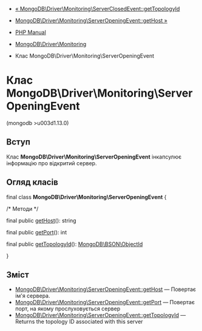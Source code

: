 - [« MongoDB\Driver\Monitoring\ServerClosedEvent::getTopologyId](mongodb-driver-monitoring-serverclosedevent.gettopologyid.md)
- [MongoDB\Driver\Monitoring\ServerOpeningEvent::getHost »](mongodb-driver-monitoring-serveropeningevent.gethost.md)

- [PHP Manual](index.md)
- [MongoDB\Driver\Monitoring](mongodb.monitoring.md)
- Клас MongoDB\Driver\Monitoring\ServerOpeningEvent

# Клас MongoDB\Driver\Monitoring\ServerOpeningEvent

(mongodb \>u003d1.13.0)

## Вступ

Клас **MongoDB\Driver\Monitoring\ServerOpeningEvent** інкапсулює
інформацію про відкритий сервер.

## Огляд класів

final class **MongoDB\Driver\Monitoring\ServerOpeningEvent** {

/\* Методи \*/

final public
[getHost](mongodb-driver-monitoring-serveropeningevent.gethost.md)():
string

final public
[getPort](mongodb-driver-monitoring-serveropeningevent.getport.md)():
int

final public
[getTopologyId](mongodb-driver-monitoring-serveropeningevent.gettopologyid.md)():
[MongoDB\BSON\ObjectId](class.mongodb-bson-objectid.md)

}

## Зміст

- [MongoDB\Driver\Monitoring\ServerOpeningEvent::getHost](mongodb-driver-monitoring-serveropeningevent.gethost.md)
— Повертає ім'я сервера.
- [MongoDB\Driver\Monitoring\ServerOpeningEvent::getPort](mongodb-driver-monitoring-serveropeningevent.getport.md)
— Повертає порт, на якому прослуховується сервер
- [MongoDB\Driver\Monitoring\ServerOpeningEvent::getTopologyId](mongodb-driver-monitoring-serveropeningevent.gettopologyid.md)
— Returns the topology ID associated with this server
